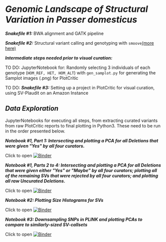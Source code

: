 # ***Genomic Landscape of Structural Variation in *Passer domesticus****

***Snakefile #1:***
BWA alignment and GATK pipeline

***Snakefile #2:***
Structural variant calling and genotyping with `smoove`[(more here)](https://github.com/brentp/smoove)

***Intermediate steps needed prior to visual curation:***

TO DO: JupyterNotebook for: 
Randomly selecting 3 individuals of each genotype (`HOM_REF, HET, HOM_ALT`) with `gen_samplot.py` for generating the Samplot images (.png) for PlotCritic

TO DO: ***Snakefile #3:***
Setting up a project in PlotCritic for visual curation, using SV-Plaudit on an Amazon Instance


## ***Data Exploration*** 
JupyterNotebooks for executing all steps, from extracting curated variants from raw PlotCritic reports to final plotting in Python3. These need to be run in the order presented below.


***Notebook #1, Part 1: Intersecting and plotting a PCA for all Deletions that were given "Yes" by all four curators.***

Click to open
[![Binder](https://mybinder.org/badge_logo.svg)](https://mybinder.org/v2/gh/gdaviduu/House-Sparrow-Genome-Analysis.git/main?filepath=Extract_SV_regions_PCA_Part1to4.ipynb)


***Notebook #1, Parts 2 to 4: Intersecting and plotting a PCA for all Deletions that were given either "Yes" or "Maybe" by all four curators; plotting all of the remaining SVs that were rejected by all four curators; and plotting all raw Uncurated Deletions.***

Click to open
[![Binder](https://mybinder.org/badge_logo.svg)](https://mybinder.org/v2/gh/gdaviduu/House-Sparrow-Genome-Analysis.git/main?filepath=Extract_SV_regions_PCA_Part1to4.ipynb)


***Notebook #2: Plotting Size Histograms for SVs***

Click to open
[![Binder](https://mybinder.org/badge_logo.svg)](https://mybinder.org/v2/gh/gdaviduu/House-Sparrow-Genome-Analysis.git/main?filepath=Plotting_Size_Histograms_for_SVs.ipynb)

***Notebook #3: Downsampling SNPs in PLINK and plotting PCAs to compare to similarly-sized SV-callsets***

Click to open
[![Binder](https://mybinder.org/badge_logo.svg)](https://mybinder.org/v2/gh/gdaviduu/House-Sparrow-Genome-Analysis.git/main?filepath=Plotting_PCA_for_Downsampled_SNPs.ipynb)
